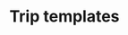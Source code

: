 ---
title: Trip templates
description: How to setup and use trip templates
sidebar:
    label: Trip templates
    order: 5
pagefind: false
---